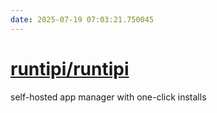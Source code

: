 ```yaml
---
date: 2025-07-19 07:03:21.750045
---
```


# [runtipi/runtipi](https://github.com/runtipi/runtipi)

self-hosted app manager with one-click installs